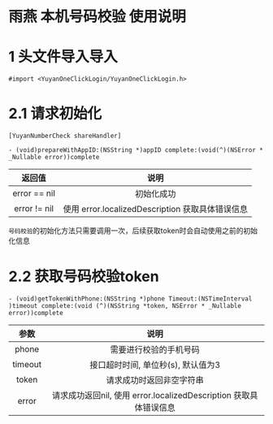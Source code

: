 # 雨燕 本机号码校验 使用说明

# 1 头文件导入导入

```
#import <YuyanOneClickLogin/YuyanOneClickLogin.h>
```

# 2.1 请求初始化

```
[YuyanNumberCheck shareHandler]
```

```
- (void)prepareWithAppID:(NSString *)appID complete:(void(^)(NSError * _Nullable error))complete
```

返回值 | 说明
:---:|:---:
error == nil | 初始化成功
error != nil | 使用 error.localizedDescription 获取具体错误信息

`号码校验`的初始化方法只需要调用一次，后续获取token时会自动使用之前的初始化信息

# 2.2 获取号码校验token

```
- (void)getTokenWithPhone:(NSString *)phone Timeout:(NSTimeInterval )timeout complete:(void (^)(NSString *token, NSError * _Nullable error))complete
```

参数 | 说明
:---:|:---:
phone | 需要进行校验的手机号码
timeout | 接口超时时间, 单位秒(s), 默认值为3
token | 请求成功时返回非空字符串
error | 请求成功返回nil, 使用 error.localizedDescription 获取具体错误信息
